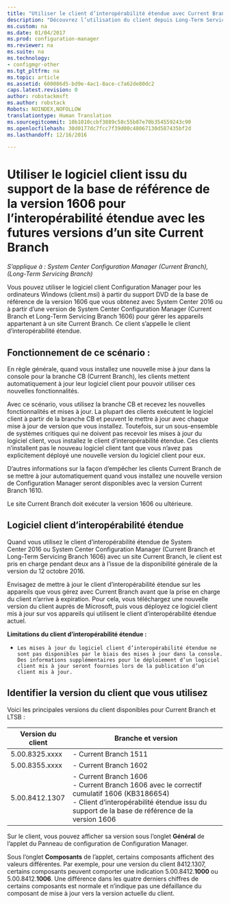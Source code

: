 ```yaml
---
title: "Utiliser le client d’interopérabilité étendue avec Current Branch | Microsoft Docs"
description: "Découvrez l’utilisation du client depuis Long-Term Servicing Branch dans Configuration Manager avec un site Current Branch."
ms.custom: na
ms.date: 01/04/2017
ms.prod: configuration-manager
ms.reviewer: na
ms.suite: na
ms.technology:
- configmgr-other
ms.tgt_pltfrm: na
ms.topic: article
ms.assetid: 600086d5-bd9e-4ac1-8ace-c7a62de80dc2
caps.latest.revision: 0
author: robstackmsft
ms.author: robstack
Robots: NOINDEX,NOFOLLOW
translationtype: Human Translation
ms.sourcegitcommit: 10b1010ccbf3889c58c55b87e70b354559243c90
ms.openlocfilehash: 30d0177dc7fcc7f39d00c48067130d587435bf2d
ms.lasthandoff: 12/16/2016

---
```

# <a name="use-the-client-software-from-the-version-1606-baseline-media-for-extended-interoperability-with-future-versions-of-a-current-branch-site"></a>Utiliser le logiciel client issu du support de la base de référence de la version 1606 pour l’interopérabilité étendue avec les futures versions d’un site Current Branch

*S’applique à : System Center Configuration Manager (Current Branch), (Long-Term Servicing Branch)*  

Vous pouvez utiliser le logiciel client Configuration Manager pour les ordinateurs Windows (client.msi) à partir du support DVD de la base de référence de la version 1606 que vous obtenez avec System Center 2016 ou à partir d’une version de System Center Configuration Manager (Current Branch et Long-Term Servicing Branch 1606) pour gérer les appareils appartenant à un site Current Branch. Ce client s’appelle le client d’interopérabilité étendue.

## <a name="how-this-scenario-works"></a>Fonctionnement de ce scénario :
En règle générale, quand vous installez une nouvelle mise à jour dans la console pour la branche CB (Current Branch), les clients mettent automatiquement à jour leur logiciel client pour pouvoir utiliser ces nouvelles fonctionnalités.

Avec ce scénario, vous utilisez la branche CB et recevez les nouvelles fonctionnalités et mises à jour. La plupart des clients exécutent le logiciel client à partir de la branche CB et peuvent le mettre à jour avec chaque mise à jour de version que vous installez. Toutefois, sur un sous-ensemble de systèmes critiques qui ne doivent pas recevoir les mises à jour du logiciel client, vous installez le client d’interopérabilité étendue. Ces clients n’installent pas le nouveau logiciel client tant que vous n’avez pas explicitement déployé une nouvelle version du logiciel client pour eux.

D’autres informations sur la façon d’empêcher les clients Current Branch de se mettre à jour automatiquement quand vous installez une nouvelle version de Configuration Manager seront disponibles avec la version Current Branch 1610.

Le site Current Branch doit exécuter la version 1606 ou ultérieure.

## <a name="the-extended-interoperability-client-software"></a>Logiciel client d’interopérabilité étendue
Quand vous utilisez le client d’interopérabilité étendue de System Center 2016 ou System Center Configuration Manager (Current Branch et Long-Term Servicing Branch 1606) avec un site Current Branch, le client est pris en charge pendant deux ans à l’issue de la disponibilité générale de la version du 12 octobre 2016.

Envisagez de mettre à jour le client d’interopérabilité étendue sur les appareils que vous gérez avec Current Branch avant que la prise en charge du client n’arrive à expiration. Pour cela, vous téléchargez une nouvelle version du client auprès de Microsoft, puis vous déployez ce logiciel client mis à jour sur vos appareils qui utilisent le client d’interopérabilité étendue actuel.

**Limitations du client d’interopérabilité étendue :**
-     Les mises à jour du logiciel client d’interopérabilité étendue ne sont pas disponibles par le biais des mises à jour dans la console. Des informations supplémentaires pour le déploiement d’un logiciel client mis à jour seront fournies lors de la publication d’un client mis à jour.

## <a name="identify-the-client-version-you-use"></a>Identifier la version du client que vous utilisez
Voici les principales versions du client disponibles pour Current Branch et LTSB :

|Version du client|Branche et version |  
|----------------|---------------------|
|5.00.8325.xxxx |    - Current Branch 1511|
|5.00.8355.xxxx    |- Current Branch 1602|
|5.00.8412.1307    |- Current Branch 1606 </br> - Current Branch 1606 avec le correctif cumulatif 1606 (KB3186654)</br>- Client d’interopérabilité étendue issu du support de la base de référence de la version 1606|  

Sur le client, vous pouvez afficher sa version sous l’onglet **Général** de l’applet du Panneau de configuration de Configuration Manager.

Sous l’onglet **Composants** de l’applet, certains composants affichent des valeurs différentes. Par exemple, pour une version du client 8412.1307, certains composants peuvent comporter une indication 5.00.8412.**1000** ou 5.00.8412.**1006**.  Une différence dans les quatre derniers chiffres de certains composants est normale et n’indique pas une défaillance du composant de mise à jour vers la version actuelle du client.

